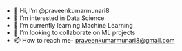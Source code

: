 - 👋 Hi, I’m @praveenkumarmunari8
- 👀 I’m interested in Data Science
- 🌱 I’m currently learning Machine Learning
- 💞️ I’m looking to collaborate on ML projects
- 📫 How to reach me- praveenkumarmunari8@gmail.com

<!---
praveenkumarmunari8/praveenkumarmunari8 is a ✨ special ✨ repository because its `README.md` (this file) appears on your GitHub profile.
You can click the Preview link to take a look at your changes.
--->
